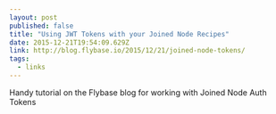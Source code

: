 ```yaml
---
layout: post 
published: false 
title: "Using JWT Tokens with your Joined Node Recipes" 
date: 2015-12-21T19:54:09.629Z 
link: http://blog.flybase.io/2015/12/21/joined-node-tokens/ 
tags:
  - links
---
```


Handy tutorial on the Flybase blog for working with Joined Node Auth Tokens
